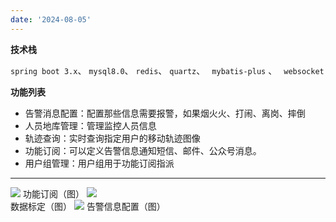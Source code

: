 ```yaml
--- 
date: '2024-08-05'
---
```


**技术栈** 

`spring boot 3.x`、 `mysql8.0`、 `redis`、 `quartz`、 ` mybatis-plus` 、 ` websocket`

**功能列表**
- 告警消息配置：配置那些信息需要报警，如果烟火火、打闹、离岗、摔倒
- 人员地库管理：管理监控人员信息
- 轨迹查询：实时查询指定用户的移动轨迹图像
- 功能订阅：可以定义告警信息通知短信、邮件、公众号消息。
- 用户组管理：用户组用于功能订阅指派
------------
![](/upload/20241105-03.png)
功能订阅（图）
![](/upload/20241105-04.png)  
数据标定（图）
![](/upload/20241105-01.png)
告警信息配置（图）

